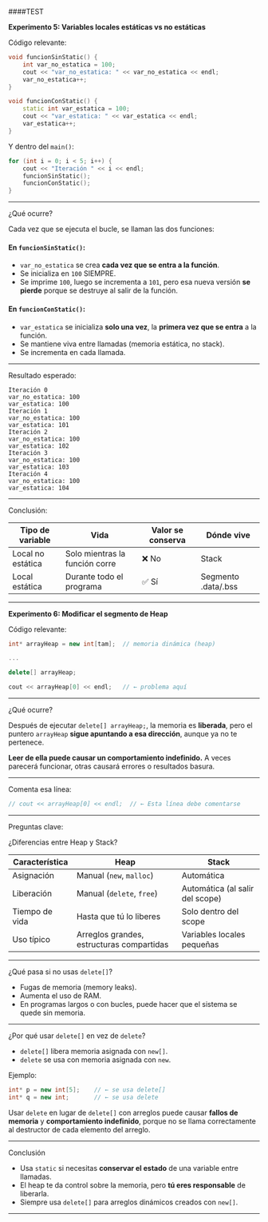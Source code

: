 ####TEST

**Experimento 5: Variables locales estáticas vs no estáticas**

Código relevante:
```cpp
void funcionSinStatic() {
    int var_no_estatica = 100;
    cout << "var_no_estatica: " << var_no_estatica << endl;
    var_no_estatica++;
}

void funcionConStatic() {
    static int var_estatica = 100;
    cout << "var_estatica: " << var_estatica << endl;
    var_estatica++;
}
```

Y dentro del `main()`:
```cpp
for (int i = 0; i < 5; i++) {
    cout << "Iteración " << i << endl;
    funcionSinStatic();
    funcionConStatic();
}
```

---

¿Qué ocurre?

Cada vez que se ejecuta el bucle, se llaman las dos funciones:

#### En `funcionSinStatic()`:
- `var_no_estatica` se crea **cada vez que se entra a la función**.
- Se inicializa en `100` SIEMPRE.
- Se imprime `100`, luego se incrementa a `101`, pero esa nueva versión **se pierde** porque se destruye al salir de la función.

#### En `funcionConStatic()`:
- `var_estatica` se inicializa **solo una vez**, la **primera vez que se entra** a la función.
- Se mantiene viva entre llamadas (memoria estática, no stack).
- Se incrementa en cada llamada.

---

Resultado esperado:

```
Iteración 0
var_no_estatica: 100
var_estatica: 100
Iteración 1
var_no_estatica: 100
var_estatica: 101
Iteración 2
var_no_estatica: 100
var_estatica: 102
Iteración 3
var_no_estatica: 100
var_estatica: 103
Iteración 4
var_no_estatica: 100
var_estatica: 104
```

---

Conclusión:

| Tipo de variable    | Vida                  | Valor se conserva | Dónde vive  |
|---------------------|------------------------|--------------------|--------------|
| Local no estática   | Solo mientras la función corre | ❌ No             | Stack        |
| Local estática      | Durante todo el programa       | ✅ Sí             | Segmento .data/.bss |

---

**Experimento 6: Modificar el segmento de Heap**

Código relevante:
```cpp
int* arrayHeap = new int[tam];  // memoria dinámica (heap)

...

delete[] arrayHeap;

cout << arrayHeap[0] << endl;   // ← problema aquí
```

---

¿Qué ocurre?

Después de ejecutar `delete[] arrayHeap;`, la memoria es **liberada**, pero el puntero `arrayHeap` **sigue apuntando a esa dirección**, aunque ya no te pertenece.

**Leer de ella puede causar un comportamiento indefinido.** A veces parecerá funcionar, otras causará errores o resultados basura.

---

Comenta esa línea:

```cpp
// cout << arrayHeap[0] << endl;  // ← Esta línea debe comentarse
```

---

Preguntas clave:

¿Diferencias entre Heap y Stack?

| Característica      | Heap                          | Stack                         |
|----------------------|-------------------------------|-------------------------------|
| Asignación           | Manual (`new`, `malloc`)      | Automática                    |
| Liberación           | Manual (`delete`, `free`)     | Automática (al salir del scope) |
| Tiempo de vida       | Hasta que tú lo liberes       | Solo dentro del scope         |
| Uso típico           | Arreglos grandes, estructuras compartidas | Variables locales pequeñas    |

---

¿Qué pasa si no usas `delete[]`?

- Fugas de memoria (memory leaks).
- Aumenta el uso de RAM.
- En programas largos o con bucles, puede hacer que el sistema se quede sin memoria.

---

¿Por qué usar `delete[]` en vez de `delete`?

- `delete[]` libera memoria asignada con `new[]`.
- `delete` se usa con memoria asignada con `new`.

Ejemplo:
```cpp
int* p = new int[5];    // ← se usa delete[]
int* q = new int;       // ← se usa delete
```

Usar `delete` en lugar de `delete[]` con arreglos puede causar **fallos de memoria** y **comportamiento indefinido**, porque no se llama correctamente al destructor de cada elemento del arreglo.

---

 Conclusión 

- Usa `static` si necesitas **conservar el estado** de una variable entre llamadas.
- El heap te da control sobre la memoria, pero **tú eres responsable** de liberarla.
- Siempre usa `delete[]` para arreglos dinámicos creados con `new[]`.

---

